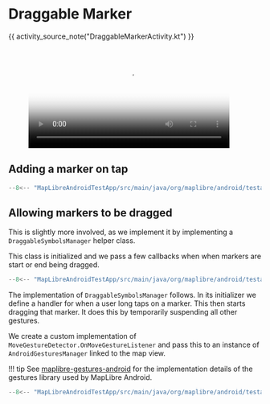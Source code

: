 # Draggable Marker

{{ activity_source_note("DraggableMarkerActivity.kt") }}

<figure markdown="span">
  <video controls width="400" poster="{{ s3_url("draggable_marker_thumbnail.jpg") }}" >
    <source src="{{ s3_url("draggable_marker.mp4") }}" />
  </video>
</figure>

## Adding a marker on tap

```kotlin title="Adding a tap listener to the map to add a marker on tap"
--8<-- "MapLibreAndroidTestApp/src/main/java/org/maplibre/android/testapp/activity/style/DraggableMarkerActivity.kt:addOnMapClickListener"
```

## Allowing markers to be dragged

This is slightly more involved, as we implement it by implementing a `DraggableSymbolsManager` helper class.

This class is initialized and we pass a few callbacks when when markers are start or end being dragged.

```kotlin
--8<-- "MapLibreAndroidTestApp/src/main/java/org/maplibre/android/testapp/activity/style/DraggableMarkerActivity.kt:draggableSymbolsManager"
```

The implementation of `DraggableSymbolsManager` follows. In its initializer we define a handler for when a user long taps on a marker. This then starts dragging that marker. It does this by temporarily suspending all other gestures.

We create a custom implementation of `MoveGestureDetector.OnMoveGestureListener` and pass this to an instance of `AndroidGesturesManager` linked to the map view.

!!! tip
      See [maplibre-gestures-android](https://github.com/maplibre/maplibre-gestures-android) for the implementation details of the gestures library used by MapLibre Android.

```kotlin
--8<-- "MapLibreAndroidTestApp/src/main/java/org/maplibre/android/testapp/activity/style/DraggableMarkerActivity.kt:DraggableSymbolsManager"
```